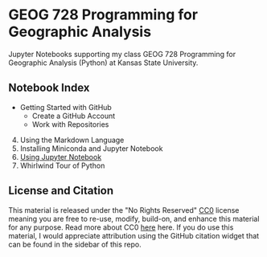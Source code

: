 # GEOG 728 Programming for Geographic Analysis
Jupyter Notebooks supporting my class GEOG 728 Programming for Geographic Analysis (Python) at Kansas State University.

## Notebook Index
- Getting Started with GitHub
  - Create a GitHub Account
  - Work with Repositories
4. Using the Markdown Language
5. Installing Miniconda and Jupyter Notebook
6. [Using Jupyter Notebook](https://nbviewer.org/github/jmshutch/GEOG728/blob/main/01-What-is-the-Jupyter-Notebook.ipynb)
7. Whirlwind Tour of Python

## License and Citation
This material is released under the "No Rights Reserved" [CC0](https://github.com/jmshutch/GEOG728/blob/main/LICENSE) license meaning you are free to re-use, modify, build-on, and enhance this material for any purpose. Read more about CC0 [here](https://creativecommons.org/share-your-work/public-domain/cc0/) here.  If you do use this material, I would appreciate attribution using the GitHub citation widget that can be found in the sidebar of this repo.
